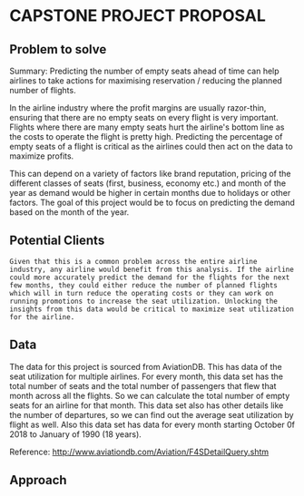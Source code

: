 # CAPSTONE PROJECT PROPOSAL
## Problem to solve
   Summary: Predicting the number of empty seats ahead of time can help airlines to take actions for maximising reservation / reducing the planned number of flights.
   
   In the airline industry where the profit margins are usually razor-thin, ensuring that there are no empty seats on every flight is very important. Flights where there are many empty seats hurt the airline's bottom line as the costs to operate the flight is pretty high. Predicting the percentage of empty seats of a flight is critical as the airlines could then act on the data to maximize profits. 
   
   This can depend on a variety of factors like brand reputation, pricing of the different classes of seats (first, business, economy etc.) and month of the year as demand would be higher in certain months due to holidays or other factors. The goal of this project would be to focus on predicting the demand based on the month of the year.
   
## Potential Clients

    Given that this is a common problem across the entire airline industry, any airline would benefit from this analysis. If the airline could more accurately predict the demand for the flights for the next few months, they could either reduce the number of planned flights which will in turn reduce the operating costs or they can work on running promotions to increase the seat utilization. Unlocking the insights from this data would be critical to maximize seat utilization for the airline. 
    
## Data

The data for this project is sourced from AviationDB. This has data of the seat utilization for multiple airlines. For every month, this data set has the total number of seats and the total number of passengers that flew that month across all the flights. So we can calculate the total number of empty seats for an airline for that month. This data set also has other details like the number of departures, so we can find out the average seat utilization by flight as well. Also this data set has data for every month starting October 0f 2018 to January of 1990 (18 years). 

Reference: http://www.aviationdb.com/Aviation/F4SDetailQuery.shtm

## Approach

